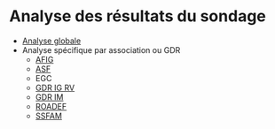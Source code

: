 # Analyse des résultats du sondage

+ [Analyse globale](globale.md)
+ Analyse spécifique par association ou GDR
  + [AFIG](afig.md)
  + [ASF](asf.md)
  + EGC
  + [GDR IG RV](gdrigrv)
  + [GDR IM](gdrim.md)
  + [ROADEF](roadef.md)
  + [SSFAM](ssfam.md)
